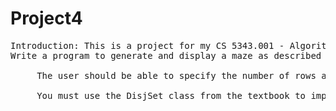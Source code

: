 # Project4
<pre>
Introduction: This is a project for my CS 5343.001 - Algorithm Analysis and Data Structures course
Write a program to generate and display a maze as described in the textbook.  The program may either be a command-line program that generates a character-based maze, or it may be a GUI program that draws the maze in a window.

     The user should be able to specify the number of rows and columns in the maze, at least up to 20x20.
      
     You must use the DisjSet class from the textbook to implement the textbook's algorithm.  The DisjSet class must be used as given in the textbook without making modifications to it.

</pre>
